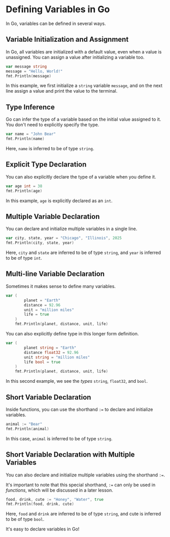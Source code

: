# Defining Variables in Go

In Go, variables can be defined in several ways. 

## Variable Initialization and Assignment
In Go, all variables are initialized with a default value, even when a value is unassigned. You can assign a value after initializing a variable too.

```go
var message string
message = "Hello, World!"
fmt.Println(message)
```

In this example, we first initialize a `string` variable `message`, and on the next line assign a value and print the value to the terminal.

## Type Inference
Go can infer the type of a variable based on the initial value assigned to it. You don't need to explicitly specify the type.

```go
var name = "John Bear"
fmt.Println(name)
```
Here, `name` is inferred to be of type `string`.

## Explicit Type Declaration
You can also explicitly declare the type of a variable when you define it.

```go
var age int = 38
fmt.Println(age)
```

In this example, `age` is explicitly declared as an `int`.

## Multiple Variable Declaration
You can declare and initialize multiple variables in a single line.

```go
var city, state, year = "Chicago", "Illinois", 2025
fmt.Println(city, state, year)
```

Here, `city` and `state` are inferred to be of type `string`, and `year` is inferred to be of type `int`.

## Multi-line Variable Declaration
Sometimes it makes sense to define many variables. 

```go 
var (
		planet = "Earth"
		distance = 92.96
		unit = "million miles"
		life = true
	)
	fmt.Println(planet, distance, unit, life)
```

You can also explicitly define type in this longer form definition.

```go
var (
		planet string = "Earth"
		distance float32 = 92.96
		unit string = "million miles"
		life bool = true
	)
	fmt.Println(planet, distance, unit, life)
```

In this second example, we see the _types_ `string`, `float32`, and `bool`.

## Short Variable Declaration
Inside functions, you can use the shorthand `:=` to declare and initialize variables.

```go
animal := "Bear"
fmt.Println(animal)
```

In this case, `animal` is inferred to be of type `string`.

## Short Variable Declaration with Multiple Variables
You can also declare and initialize multiple variables using the shorthand `:=`. 

It's important to note that this special shorthand, `:=` can only be used in _functions_, which will be discussed in a later lesson.

```go
food, drink, cute := "Honey", "Water", true
fmt.Println(food, drink, cute)
```

Here, `food` and `drink` are inferred to be of type `string`, and cute is inferred to be of type `bool`.

It's easy to declare variables in Go!
